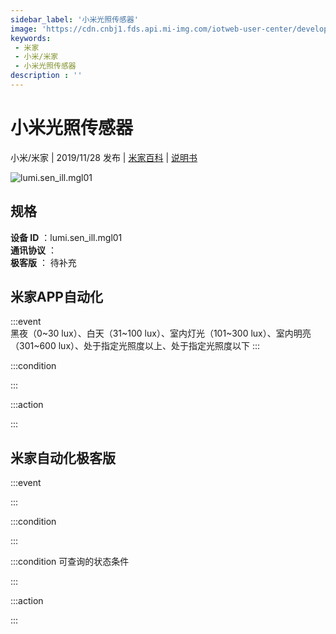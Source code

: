 ```yaml
---
sidebar_label: '小米光照传感器'
image: 'https://cdn.cnbj1.fds.api.mi-img.com/iotweb-user-center/developer_1678870955543kmc6NwDJ.png?GalaxyAccessKeyId=AKVGLQWBOVIRQ3XLEW&Expires=9223372036854775807&Signature=+26KfDvEMmm9CNOtdAgQbJIeSwc='
keywords: 
 - 米家
 - 小米/米家
 - 小米光照传感器
description : ''
---
```

# 小米光照传感器

小米/米家 | 2019/11/28 发布 | [米家百科](https://home.mi.com/webapp/content/baike/product/index.html?model=lumi.sen_ill.mgl01) | [说明书](https://home.mi.com/views/introduction.html?model=lumi.sen_ill.mgl01&region=cn)

![lumi.sen_ill.mgl01](https://cdn.cnbj1.fds.api.mi-img.com/iotweb-user-center/developer_1678870955543kmc6NwDJ.png?GalaxyAccessKeyId=AKVGLQWBOVIRQ3XLEW&Expires=9223372036854775807&Signature=+26KfDvEMmm9CNOtdAgQbJIeSwc=)

## 规格  
> 
**设备 ID** ：lumi.sen_ill.mgl01  
**通讯协议** ：  
**极客版**  ： 待补充 


## 米家APP自动化  

:::event  
黑夜（0~30 lux）、白天（31~100 lux）、室内灯光（101~300 lux）、室内明亮（301~600 lux）、处于指定光照度以上、处于指定光照度以下
:::

:::condition  

:::

:::action   

:::

## 米家自动化极客版  

:::event  

:::

:::condition  

:::

:::condition 可查询的状态条件  

:::

:::action  

:::

        
